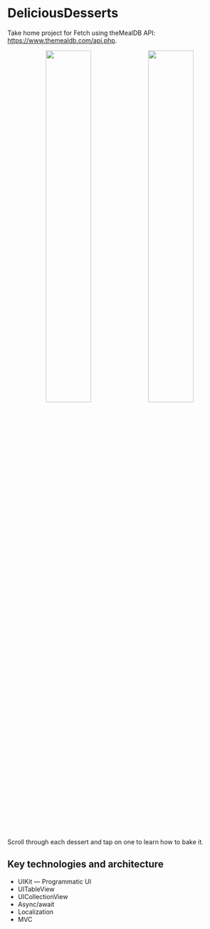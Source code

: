 # DeliciousDesserts

Take home project for Fetch using theMealDB API: https://www.themealdb.com/api.php.

<p align="middle">
  <img src="https://github.com/druvinskiy/delicious-desserts-updated/assets/19519587/11d33752-c44f-4057-a0fd-f8fbbd080b2f" width="45%" />
  <img src="https://github.com/druvinskiy/delicious-desserts-updated/assets/19519587/1c7a06bf-5abd-453f-aa9d-f8e03d60685a" width="45%" />
</p>
Scroll through each dessert and tap on one to learn how to bake it.

## Key technologies and architecture

* UIKit — Programmatic UI
* UITableView
* UICollectionView
* Async/await
* Localization
* MVC